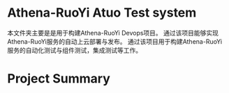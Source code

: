 # Athena-RuoYi Atuo Test system
本文件夹主要是是用于构建Athena-RuoYi Devops项目。
通过该项目能够实现Athena-RuoYi服务的自动上云部署与发布。
通过该项目用于构建Athena-RuoYi服务的自动化测试与组件测试，集成测试等工作。




# Project Summary
